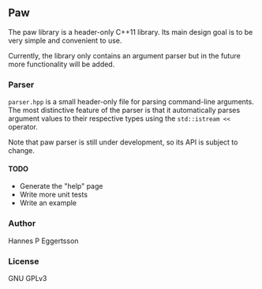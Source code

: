 ## Paw
The paw library is a header-only C++11 library.
Its main design goal is to be very simple and convenient to use.

Currently, the library only contains an argument parser but in the future more functionality will be added.

### Parser
`parser.hpp` is a small header-only file for parsing command-line arguments.
The most distinctive feature of the parser is that it automatically parses argument values to their respective types using the `std::istream <<` operator.

Note that paw parser is still under development, so its API is subject to change.

#### TODO
 - Generate the "help" page
 - Write more unit tests
 - Write an example

### Author
Hannes P Eggertsson

### License
GNU GPLv3
